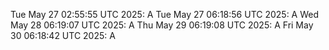 Tue May 27 02:55:55 UTC 2025: A
Tue May 27 06:18:56 UTC 2025: A
Wed May 28 06:19:07 UTC 2025: A
Thu May 29 06:19:08 UTC 2025: A
Fri May 30 06:18:42 UTC 2025: A
